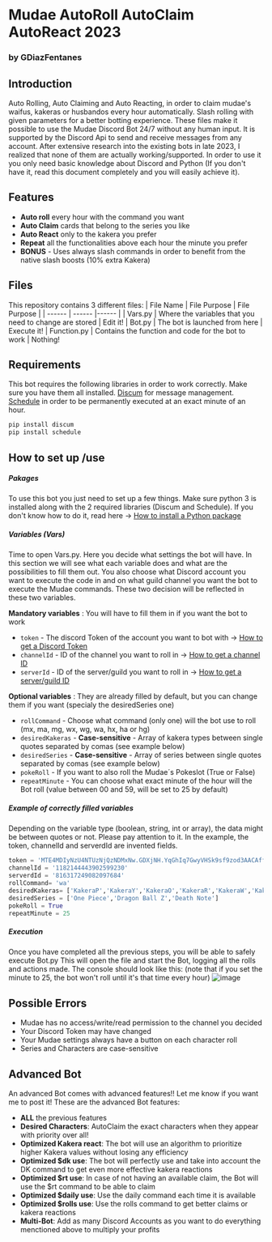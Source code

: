 # Mudae AutoRoll AutoClaim AutoReact 2023
### by GDiazFentanes

## Introduction
Auto Rolling, Auto Claiming and Auto Reacting, in order to claim mudae's waifus, kakeras or husbandos every hour automatically. Slash rolling with given parameters for a better botting experience.
These files make it possible to use the Mudae Discord Bot 24/7 without any human input. It is supported by the Discord Api to send and receive messages from any account. After extensive research into the existing bots in late 2023, I realized that none of them are actually working/supported. In order to use it you only need basic knowledge about Discord and Python (If you don't have it, read this document completely and you will easily achieve it).

## Features
- **Auto roll** every hour with the command you want
- **Auto Claim** cards that belong to the series you like
- **Auto React** only to the kakera you prefer
- **Repeat** all the functionalities above each hour the minute you prefer
- **BONUS** - Uses always slash commands in order to benefit from the native slash boosts (10% extra Kakera)

## Files
This repository contains 3 different files:
| File Name | File Purpose | File Purpose |
| ------ | ------ |------ |
| Vars.py | Where the variables that you need to change are stored | Edit it!
| Bot.py | The bot is launched from here | Execute it!
| Function.py | Contains the function and code for the bot to work | Nothing!

## Requirements
This bot requires the following libraries in order to work correctly. Make sure you have them all installed.
[Discum](https://pypi.org/project/discum/) for message management.
[Schedule](https://nodejs.org/) in order to be permanently executed at an exact minute of an hour.

```python
pip install discum
pip install schedule
```

## How to set up /use
##### Pakages
To use this bot you just need to set up a few things. Make sure python 3 is installed along with the 2 required libraries (Discum and Schedule).
If you don't know how to do it, read here → [How to install a Python package](https://packaging.python.org/en/latest/tutorials/installing-packages/)

##### Variables (Vars)
Time to open Vars.py. Here you decide what settings the bot will have. In this section we will see what each variable does and what are the possibilities to fill them out. 
You also choose what Discord account you want to execute the code in and on what guild channel you want the bot to execute the Mudae commands. These two decision will be reflected in these two variables.

**Mandatory variables** : You will have to fill them in if you want the bot to work
+ `token` - The discord Token of the account you want to bot with → [How to get a Discord Token](https://www.androidauthority.com/get-discord-token-3149920/)
+ `channelId` - ID of the channel you want to roll in → [How to get a channel ID](https://docs.statbot.net/docs/faq/general/how-find-id/)  
+ `serverId` - ID of the server/guild you want to roll in → [How to get a server/guild ID](https://docs.statbot.net/docs/faq/general/how-find-id/)  

**Optional variables** : They are already filled by default, but you can change them if you want (specialy the desiredSeries one)

+ `rollCommand` - Choose what command (only one) will the bot use to roll (mx, ma, mg, wx, wg, wa, hx, ha or hg)
+ `desiredKakeras` - **Case-sensitive** - Array of kakera types between single quotes separated by comas (see example below)
+ `desiredSeries` - **Case-sensitive** - Array of series between single quotes separated by comas (see example below)
+ `pokeRoll` - If you want to also roll the Mudae´s Pokeslot (True or False)
+ `repeatMinute` - You can choose what exact minute of the hour will the Bot roll (value between 00 and 59, will be set to 25 by default)

##### Example of correctly filled variables
Depending on the variable type (boolean, string, int or array), the data might be between quotes or not. Please pay attention to it.
In the example, the token, channelId and serverdId are invented fields.
```python
token = 'MTE4MDIyNzU4NTUzNjQzNDMxNw.GDXjNH.YqGhIq7GwyVHSk9sf9zod3AACAffJeZiynTexc' 
channelId = '1182144443902599230'                 
serverdId = '816317249082097684'                  
rollCommand= 'wa'
desiredKakeras= ['KakeraP','KakeraY','KakeraO','KakeraR','KakeraW','KakeraL']
desiredSeries = ['One Piece','Dragon Ball Z','Death Note']
pokeRoll = True
repeatMinute = 25
```
##### Execution
Once you have completed all the previous steps, you will be able to safely execute Bot.py
This will open the file and start the Bot, logging all the rolls and actions made. The console should look like this:
(note that if you set the minute to 25, the bot won't roll until it's that time every hour)
![image](https://github.com/GuilleDiazFentanes/AutoClaim-AutoRoll-AutoReact-MudaeBot-2023/assets/152492889/dc917487-53ab-44ff-8d39-4c5386d6d11b)

## Possible Errors
- Mudae has no access/write/read permission to the channel you decided
- Your Discord Token may have changed
- Your Mudae settings always have a button on each character roll
- Series and Characters are case-sensitive

## Advanced Bot

An advanced Bot comes with advanced features!! Let me know if you want me to post it!
These are the advanced Bot features:

- **ALL** the previous features
- **Desired Characters**: AutoClaim the exact characters when they appear with priority over all!
- **Optimized Kakera react**: The bot will use an algorithm to prioritize higher Kakera values without losing any efficiency
- **Optimized $dk use**: The bot will perfectly use and take into account the DK command to get even more effective kakera reactions
- **Optimized $rt use**: In case of not having an available claim, the Bot will use the $rt command to be able to claim
- **Optimized $daily use**: Use the daily command each time it is available
- **Optimized $rolls use**: Use the rolls command to get better claims or kakera reactions
- **Multi-Bot**: Add as many Discord Accounts as you want to do everything menctioned above to multiply your profits


